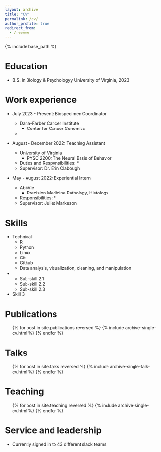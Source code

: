 ```yaml
---
layout: archive
title: "CV"
permalink: /cv/
author_profile: true
redirect_from:
  - /resume
---
```


{% include base_path %}

Education
======
* B.S. in Biology & Psychologyy
University of Virginia, 2023

Work experience
======
* July 2023 - Present: Biospecimen Coordinator
  * Dana-Farber Cancer Institute
    * Center for Cancer Genomics
  * 

* August - December 2022: Teaching Assistant
  * University of Virginia
    * PYSC 2200: The Neural Basis of    Behavior
  * Duties and Responsibilities:
    * 
  * Supervisor: Dr. Erin Clabough

* May - August 2022: Experiential Intern
  * AbbVie
    * Precision Medicine Pathology, Histology
  * Responsibilities:
    * 
  * Supervisor: Juliet Markeson
  
Skills
======
* Technical
  * R
  * Python
  * Linux
  * Git
  * Github
  * Data analysis, visualization, cleaning, and manipulation
*  
  * Sub-skill 2.1
  * Sub-skill 2.2
  * Sub-skill 2.3
* Skill 3

Publications
======
  <ul>{% for post in site.publications reversed %}
    {% include archive-single-cv.html %}
  {% endfor %}</ul>
  
Talks
======
  <ul>{% for post in site.talks reversed %}
    {% include archive-single-talk-cv.html  %}
  {% endfor %}</ul>
  
Teaching
======
  <ul>{% for post in site.teaching reversed %}
    {% include archive-single-cv.html %}
  {% endfor %}</ul>
  
Service and leadership
======
* Currently signed in to 43 different slack teams
